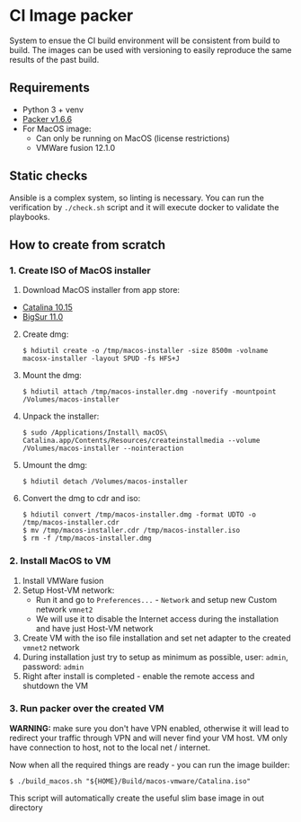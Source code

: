 # CI Image packer

System to ensue the CI build environment will be consistent from build to build. The images can be
used with versioning to easily reproduce the same results of the past build.

## Requirements

* Python 3 + venv
* [Packer v1.6.6](https://www.packer.io/downloads)
* For MacOS image:
  * Can only be running on MacOS (license restrictions)
  * VMWare fusion 12.1.0

## Static checks

Ansible is a complex system, so linting is necessary. You can run the verification by `./check.sh`
script and it will execute docker to validate the playbooks.

## How to create from scratch

### 1. Create ISO of MacOS installer

1. Download MacOS installer from app store:
  * [Catalina 10.15](https://itunes.apple.com/us/app/macos-catalina/id1466841314?ls=1&mt=12)
  * [BigSur 11.0](https://itunes.apple.com/us/app/macos-big-sur/id1526878132?ls=1&mt=12)
2. Create dmg:
   ```
   $ hdiutil create -o /tmp/macos-installer -size 8500m -volname macosx-installer -layout SPUD -fs HFS+J
   ```
3. Mount the dmg:
   ```
   $ hdiutil attach /tmp/macos-installer.dmg -noverify -mountpoint /Volumes/macos-installer
   ```
4. Unpack the installer:
   ```
   $ sudo /Applications/Install\ macOS\ Catalina.app/Contents/Resources/createinstallmedia --volume /Volumes/macos-installer --nointeraction
   ```
5. Umount the dmg:
   ```
   $ hdiutil detach /Volumes/macos-installer
   ```
6. Convert the dmg to cdr and iso:
   ```
   $ hdiutil convert /tmp/macos-installer.dmg -format UDTO -o /tmp/macos-installer.cdr
   $ mv /tmp/macos-installer.cdr /tmp/macos-installer.iso
   $ rm -f /tmp/macos-installer.dmg
   ```

### 2. Install MacOS to VM

1. Install VMWare fusion
2. Setup Host-VM network:
   * Run it and go to `Preferences...` - `Network` and setup new Custom network `vmnet2`
   * We will use it to disable the Internet access during the installation and have just Host-VM network
3. Create VM with the iso file installation and set net adapter to the created `vmnet2` network
4. During installation just try to setup as minimum as possible, user: `admin`, password: `admin`
5. Right after install is completed - enable the remote access and shutdown the VM

### 3. Run packer over the created VM

**WARNING:** make sure you don't have VPN enabled, otherwise it will lead to redirect your traffic through
VPN and will never find your VM host. VM only have connection to host, not to the local net / internet.

Now when all the required things are ready - you can run the image builder:
```
$ ./build_macos.sh "${HOME}/Build/macos-vmware/Catalina.iso"
```

This script will automatically create the useful slim base image in out directory
